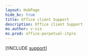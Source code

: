 ```yaml
--- 
layout: HubPage
hide_bc: true
title: Office client Support
description: Office client Support
ms.author: v-six
ms.prod: office-perpetual-itpro
---
```


[!INCLUDE [support](../../common/Office/includes/troubleshoot.yml)]